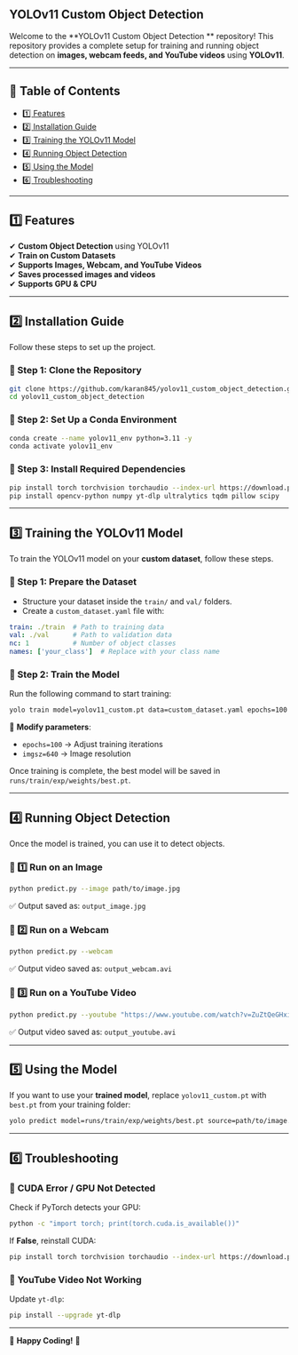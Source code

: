 

## **YOLOv11 Custom Object Detection**

Welcome to the **YOLOv11 Custom Object Detection ** repository! This repository provides a complete setup for training and running object detection on **images, webcam feeds, and YouTube videos** using **YOLOv11**.

---

## 📌 **Table of Contents**
- [1️⃣ Features](#1️⃣-features)
- [2️⃣ Installation Guide](#2️⃣-installation-guide)
- [3️⃣ Training the YOLOv11 Model](#3️⃣-training-the-yolov11-model)
- [4️⃣ Running Object Detection](#4️⃣-running-object-detection)
- [5️⃣ Using the Model](#5️⃣-using-the-model)
- [6️⃣ Troubleshooting](#6️⃣-troubleshooting)


---

## **1️⃣ Features**
✔ **Custom Object Detection** using YOLOv11  
✔ **Train on Custom Datasets**  
✔ **Supports Images, Webcam, and YouTube Videos**  
✔ **Saves processed images and videos**  
✔ **Supports GPU & CPU**  

---

## **2️⃣ Installation Guide**
Follow these steps to set up the project.

### **🔹 Step 1: Clone the Repository**
```bash
git clone https://github.com/karan845/yolov11_custom_object_detection.git
cd yolov11_custom_object_detection
```

### **🔹 Step 2: Set Up a Conda Environment**
```bash
conda create --name yolov11_env python=3.11 -y
conda activate yolov11_env
```

### **🔹 Step 3: Install Required Dependencies**
```bash
pip install torch torchvision torchaudio --index-url https://download.pytorch.org/whl/cu121  # For GPU
pip install opencv-python numpy yt-dlp ultralytics tqdm pillow scipy
```

---

## **3️⃣ Training the YOLOv11 Model**
To train the YOLOv11 model on your **custom dataset**, follow these steps.

### **🔹 Step 1: Prepare the Dataset**
- Structure your dataset inside the `train/` and `val/` folders.
- Create a `custom_dataset.yaml` file with:
```yaml
train: ./train  # Path to training data
val: ./val      # Path to validation data
nc: 1           # Number of object classes
names: ['your_class']  # Replace with your class name
```

### **🔹 Step 2: Train the Model**
Run the following command to start training:
```bash
yolo train model=yolov11_custom.pt data=custom_dataset.yaml epochs=100 imgsz=640
```
🔹 **Modify parameters**:
- `epochs=100` → Adjust training iterations  
- `imgsz=640` → Image resolution  

Once training is complete, the best model will be saved in `runs/train/exp/weights/best.pt`.

---

## **4️⃣ Running Object Detection**
Once the model is trained, you can use it to detect objects.

### **🔹 1️⃣ Run on an Image**
```bash
python predict.py --image path/to/image.jpg
```
✅ Output saved as: `output_image.jpg`

### **🔹 2️⃣ Run on a Webcam**
```bash
python predict.py --webcam
```
✅ Output video saved as: `output_webcam.avi`

### **🔹 3️⃣ Run on a YouTube Video**
```bash
python predict.py --youtube "https://www.youtube.com/watch?v=ZuZtQeGHxi8"
```
✅ Output video saved as: `output_youtube.avi`

---

## **5️⃣ Using the Model**
If you want to use your **trained model**, replace `yolov11_custom.pt` with `best.pt` from your training folder:
```bash
yolo predict model=runs/train/exp/weights/best.pt source=path/to/image.jpg
```

---

## **6️⃣ Troubleshooting**
### 🔹 **CUDA Error / GPU Not Detected**
Check if PyTorch detects your GPU:
```bash
python -c "import torch; print(torch.cuda.is_available())"
```
If **False**, reinstall CUDA:
```bash
pip install torch torchvision torchaudio --index-url https://download.pytorch.org/whl/cu121
```

### 🔹 **YouTube Video Not Working**
Update `yt-dlp`:
```bash
pip install --upgrade yt-dlp
```

---



🚀 **Happy Coding!** 🚀
